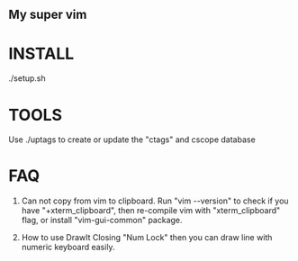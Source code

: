 My super vim
---

# INSTALL
./setup.sh

# TOOLS
Use ./uptags to create or update the "ctags" and cscope database

# FAQ

1. Can not copy from vim to clipboard.
    Run "vim --version" to check if you have "+xterm_clipboard", then re-compile
    vim with "xterm_clipboard" flag, or install "vim-gui-common" package.

2. How to use DrawIt
    Closing "Num Lock" then you can draw line with numeric keyboard easily.
